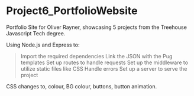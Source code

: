 # Project6_PortfolioWebsite
 
Portfolio Site for Oliver Rayner, showcasing 5 projects from the Treehouse Javascript Tech degree. 

Using Node.js and Express to:
> Import the required dependencies
> Link the JSON with the Pug templates
> Set up routes to handle requests
> Set up the middleware to utilize static files like CSS
> Handle errors
> Set up a server to serve the project

CSS changes to, colour, BG colour, buttons, button animation. 